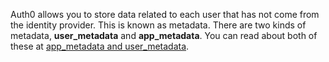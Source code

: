 Auth0 allows you to store data related to each user that has not come from the identity provider. This is known as metadata. There are two kinds of metadata, **user_metadata** and **app_metadata**. You can read about both of these at <a href="/api/v2/changes#app-_metadata-and-user-_metadata" target="_blank" rel="noreferrer">app_metadata and user_metadata</a>.